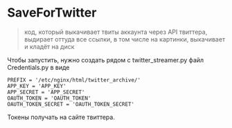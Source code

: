 SaveForTwitter
==============
> код, который выкачивает твиты аккаунта через API твиттера, 
> выдирает оттуда все ссылки, в том числе на картинки, 
> выкачивает и кладёт на диск 


Чтобы запустить, нужно создать рядом с twitter_streamer.py файл Credentials.py в виде
```
PREFIX = '/etc/nginx/html/twitter_archive/'
APP_KEY = 'APP_KEY'
APP_SECRET = 'APP_SECRET'
OAUTH_TOKEN = 'OAUTH_TOKEN'
OAUTH_TOKEN_SECRET = 'OAUTH_TOKEN_SECRET'
```


Токены получать на сайте твиттера.
